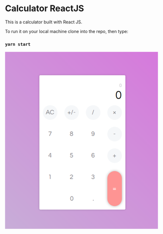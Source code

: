 # Calculator ReactJS

This is a calculator built with React JS. 

To run it on your local machine clone into the repo, then type: 

### `yarn start`
    
    
    
![alt react-calculator](calculator.png)
